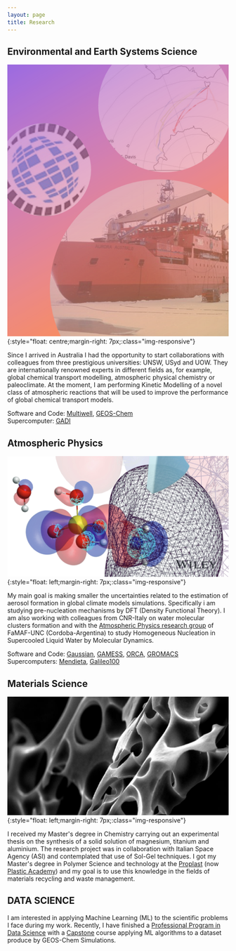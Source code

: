 ```yaml
---
layout: page
title: Research
---
```


## Environmental and Earth Systems Science 

![GEOS](/assets/img/GEOS.png){:style="float: centre;margin-right: 7px;:class="img-responsive"} <br />

Since I arrived in Australia I had the opportunity to start collaborations with colleagues from three prestigious universities: UNSW, USyd and UOW. They are internationally renowned experts in different fields as, for example, global chemical transport modelling, atmospheric physical chemistry or paleoclimate. At the moment, I am performing Kinetic Modelling of a novel class of atmospheric reactions that will be used to improve the performance of global chemical transport models. 

Software and Code: [Multiwell](https://clasp-research.engin.umich.edu/multiwell/), [GEOS-Chem](https://geos-chem.seas.harvard.edu/) <br />
Supercomputer: [GADI](https://nci.org.au/our-systems/hpc-systems)

## Atmospheric Physics 

![SFONDO](/assets/img/sfondo.png){:style="float: left;margin-right: 7px;:class="img-responsive"} <br />

My main goal is making smaller the uncertainties related to the estimation of aerosol formation in global climate models simulations. Specifically i am studying pre-nucleation mechanisms by DFT (Density Functional Theory). I am also working with colleagues from CNR-Italy on water molecular clusters formation and with the [Atmospheric Physics research group](https://www.famaf.unc.edu.ar/investigaci%C3%B3n/%C3%A1reas-de-investigaci%C3%B3n/f%C3%ADsica-ofi/f%C3%ADsica-de-la-atm%C3%B3sfera/) of FaMAF-UNC (Cordoba-Argentina) to study Homogeneous Nucleation in Supercooled Liquid Water by Molecular Dynamics.  

Software and Code: [Gaussian](https://gaussian.com/), [GAMESS](https://www.msg.chem.iastate.edu/gamess/), [ORCA](https://orcaforum.kofo.mpg.de/app.php/portal), [GROMACS](https://www.gromacs.org/About_Gromacs) <br />
Supercomputers: [Mendieta](https://ccad.unc.edu.ar/equipamiento/cluster-mendieta/), [Galileo100](https://www.hpc.cineca.it/hardware/galileo100)

## Materials Science

![PET](/assets/img/PET.PNG){:style="float: left;margin-right: 7px;:class="img-responsive"} <br />

I received my Master's degree in Chemistry carrying out an experimental thesis on the synthesis of a solid solution of magnesium, titanium and aluminium. The research project was in collaboration with Italian Space Agency (ASI) and contemplated that use of Sol-Gel techniques. I got my Master's degree in Polymer Science and technology at the [Proplast](https://www.proplast.it/) (now [Plastic Academy](https://www.plasticsacademy.it/)) and my goal is to use this knowledge in the fields of materials recycling and waste management. 

## DATA SCIENCE 

I am interested in applying Machine Learning (ML) to the scientific problems I face during my work. Recently, I have finished a [Professional Program in Data Science](https://credentials.edx.org/records/programs/shared/a6ec23f56aa5460b96bf111bb9c2d6de/) with a [Capstone](https://github.com/PaoloSebas/DATA_SCIENCE/tree/main/CAPSTONE_CYO/GEOS_Chem) course applying ML algorithms to a dataset produce by GEOS-Chem Simulations.
